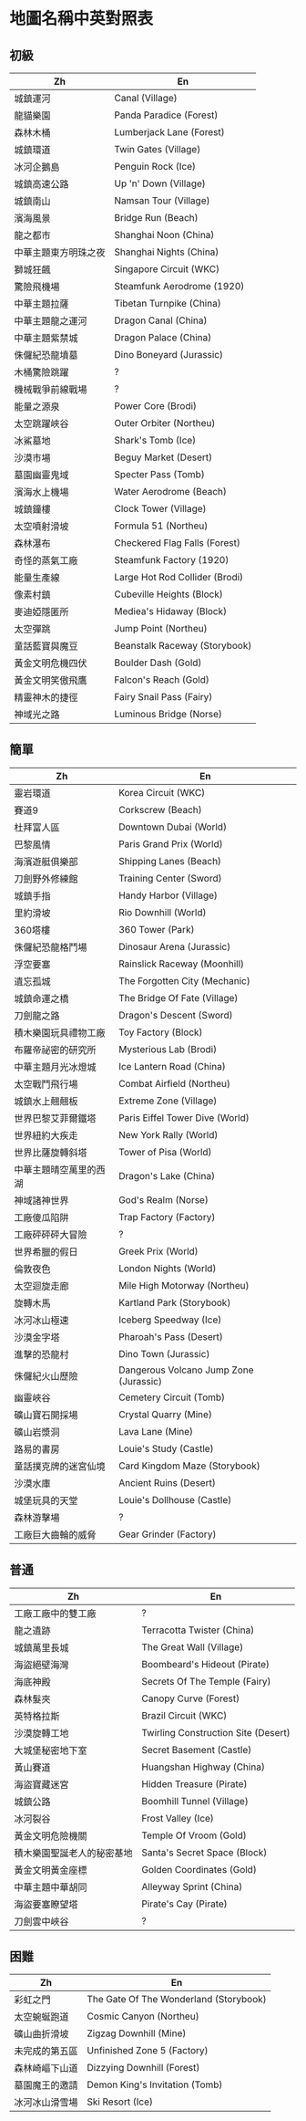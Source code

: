 # 地圖名稱中英對照表

## 初級

| Zh      | En                      |
| ------- | ----------------------- |
| 城鎮運河 | Canal (Village) |
| 龍貓樂園 | Panda Paradice (Forest) |
| 森林木桶 | Lumberjack Lane (Forest) |
| 城鎮環道 | Twin Gates (Village) |
| 冰河企鵝島 | Penguin Rock (Ice) |
| 城鎮高速公路 | Up 'n' Down (Village) |
| 城鎮南山 | Namsan Tour (Village) |
| 濱海風景 | Bridge Run (Beach) |
| 龍之都市 | Shanghai Noon (China) |
| 中華主題東方明珠之夜 | Shanghai Nights (China) |
| 獅城狂飆 | Singapore Circuit (WKC) |
| 驚險飛機場 | Steamfunk Aerodrome (1920) |
| 中華主題拉薩 | Tibetan Turnpike (China) |
| 中華主題龍之運河 | Dragon Canal (China) |
| 中華主題紫禁城 | Dragon Palace (China) |
| 侏儸紀恐龍墳墓 | Dino Boneyard (Jurassic) |
| 木桶驚險跳躍 | ? |
| 機械戰爭前線戰場 | ? |
| 能量之源泉 | Power Core (Brodi) |
| 太空跳躍峽谷 | Outer Orbiter (Northeu) |
| 冰鯊墓地 | Shark's Tomb (Ice) |
| 沙漠市場 | Beguy Market (Desert) |
| 墓園幽靈鬼域 | Specter Pass (Tomb) |
| 濱海水上機場 | Water Aerodrome (Beach) |
| 城鎮鐘樓 | Clock Tower (Village) |
| 太空噴射滑坡 | Formula 51 (Northeu) |
| 森林瀑布 | Checkered Flag Falls (Forest) |
| 奇怪的蒸氣工廠 | Steamfunk Factory (1920) |
| 能量生產線 | Large Hot Rod Collider (Brodi) |
| 像素村鎮 | Cubeville Heights (Block) |
| 麥迪婭隱匿所 | Mediea's Hidaway (Block) |
| 太空彈跳 | Jump Point (Northeu) |
| 童話藍寶與魔豆 | Beanstalk Raceway (Storybook) |
| 黃金文明危機四伏 | Boulder Dash (Gold) |
| 黃金文明笑傲飛鷹 | Falcon's Reach (Gold) |
| 精靈神木的捷徑 | Fairy Snail Pass (Fairy) |
| 神域光之路 | Luminous Bridge (Norse) |


## 簡單

| Zh      | En                      |
| ------- | ----------------------- |
| 靈岩環道 | Korea Circuit (WKC) |
| 賽道9 | Corkscrew (Beach) |
| 杜拜富人區 | Downtown Dubai (World) |
| 巴黎風情 | Paris Grand Prix (World) |
| 海濱遊艇俱樂部 | Shipping Lanes (Beach) |
| 刀劍野外修練館 | Training Center (Sword) |
| 城鎮手指 | Handy Harbor (Village) |
| 里約滑坡 | Rio Downhill (World) |
| 360塔樓 | 360 Tower (Park) |
| 侏儸紀恐龍格鬥場 | Dinosaur Arena (Jurassic) |
| 浮空要塞 | Rainslick Raceway (Moonhill) |
| 遺忘孤城 | The Forgotten City (Mechanic) |
| 城鎮命運之橋 | The Bridge Of Fate (Village) |
| 刀劍龍之路 | Dragon's Descent (Sword) |
| 積木樂園玩具禮物工廠 | Toy Factory (Block) |
| 布羅帝祕密的研究所 | Mysterious Lab (Brodi) |
| 中華主題月光冰燈城 | Ice Lantern Road (China) |
| 太空戰鬥飛行場 | Combat Airfield (Northeu) |
| 城鎮水上翹翹板 | Extreme Zone (Village) |
| 世界巴黎艾菲爾鐵塔 | Paris Eiffel Tower Dive (World) |
| 世界紐約大疾走 | New York Rally (World) |
| 世界比薩旋轉斜塔 | Tower of Pisa (World) |
| 中華主題晴空萬里的西湖 | Dragon's Lake (China) |
| 神域諸神世界 | God's Realm (Norse) |
| 工廠傻瓜陷阱 | Trap Factory (Factory) |
| 工廠砰砰砰大冒險 | ? |
| 世界希臘的假日 | Greek Prix (World) |
| 倫敦夜色 | London Nights (World) |
| 太空迴旋走廊 | Mile High Motorway (Northeu) |
| 旋轉木馬 | Kartland Park (Storybook) |
| 冰河冰山極速 | Iceberg Speedway (Ice) |
| 沙漠金字塔 | Pharoah's Pass (Desert) |
| 進擊的恐龍村 | Dino Town (Jurassic) |
| 侏儸紀火山歷險 | Dangerous Volcano Jump Zone (Jurassic) |
| 幽靈峽谷 | Cemetery Circuit (Tomb) |
| 礦山寶石開採場 | Crystal Quarry (Mine) |
| 礦山岩漿洞 | Lava Lane (Mine) |
| 路易的書房 | Louie's Study (Castle) |
| 童話撲克牌的迷宮仙境 | Card Kingdom Maze (Storybook) |
| 沙漠水庫 | Ancient Ruins (Desert) |
| 城堡玩具的天堂 | Louie's Dollhouse (Castle) |
| 森林游擊場 | ? |
| 工廠巨大齒輪的威脅 | Gear Grinder (Factory) |


## 普通

| Zh      | En                      |
| ------- | ----------------------- |
| 工廠工廠中的雙工廠 | ? |
| 龍之遺跡 | Terracotta Twister (China) |
| 城鎮萬里長城 | The Great Wall (Village) |
| 海盜絕壁海灣 | Boombeard's Hideout (Pirate) |
| 海底神殿 | Secrets Of The Temple (Fairy) |
| 森林髮夾 | Canopy Curve (Forest) |
| 英特格拉斯 | Brazil Circuit (WKC) |
| 沙漠旋轉工地 | Twirling Construction Site (Desert) |
| 大城堡秘密地下室 | Secret Basement (Castle) |
| 黃山賽道 | Huangshan Highway (China) |
| 海盜寶藏迷宮 | Hidden Treasure (Pirate) |
| 城鎮公路 | Boomhill Tunnel (Village) |
| 冰河裂谷 | Frost Valley (Ice) |
| 黃金文明危險機關 | Temple Of Vroom (Gold) |
| 積木樂園聖誕老人的秘密基地 | Santa's Secret Space (Block) |
| 黃金文明黃金座標 | Golden Coordinates (Gold) |
| 中華主題中華胡同 | Alleyway Sprint (China) |
| 海盜要塞瞭望塔 | Pirate's Cay (Pirate) |
| 刀劍雲中峽谷 | ? |


## 困難

| Zh      | En                      |
| ------- | ----------------------- |
| 彩虹之門 | The Gate Of The Wonderland (Storybook) |
| 太空蜿蜒跑道 | Cosmic Canyon (Northeu) |
| 礦山曲折滑坡 | Zigzag Downhill (Mine) |
| 未完成的第五區 | Unfinished Zone 5 (Factory) |
| 森林崎嶇下山道 | Dizzying Downhill (Forest) |
| 墓園魔王的邀請 | Demon King's Invitation (Tomb) |
| 冰河冰山滑雪場 | Ski Resort (Ice) |

